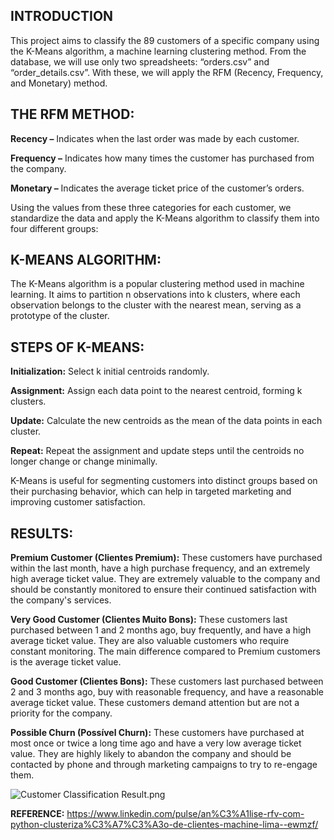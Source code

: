 ## INTRODUCTION

This project aims to classify the 89 customers of a specific company using the K-Means algorithm, a machine learning clustering method. From the database, we will use only two spreadsheets: “orders.csv” and “order_details.csv”. With these, we will apply the RFM (Recency, Frequency, and Monetary) method.


## **THE RFM METHOD:**

**Recency –** Indicates when the last order was made by each customer.

**Frequency –** Indicates how many times the customer has purchased from the company.

**Monetary –** Indicates the average ticket price of the customer’s orders.

Using the values from these three categories for each customer, we standardize the data and apply the K-Means algorithm to classify them into four different groups:


## **K-MEANS ALGORITHM:**
The K-Means algorithm is a popular clustering method used in machine learning. It aims to partition n observations into k clusters, where each observation belongs to the cluster with the nearest mean, serving as a prototype of the cluster.


## **STEPS OF K-MEANS:**

**Initialization:** Select k initial centroids randomly.

**Assignment:** Assign each data point to the nearest centroid, forming k clusters.

**Update:** Calculate the new centroids as the mean of the data points in each cluster.

**Repeat:** Repeat the assignment and update steps until the centroids no longer change or change minimally.

K-Means is useful for segmenting customers into distinct groups based on their purchasing behavior, which can help in targeted marketing and improving customer satisfaction.


## **RESULTS:**
**Premium Customer (Clientes Premium):** These customers have purchased within the last month, have a high purchase frequency, and an extremely high average ticket value. They are extremely valuable to the company and should be constantly monitored to ensure their continued satisfaction with the company's services.

**Very Good Customer (Clientes Muito Bons):** These customers last purchased between 1 and 2 months ago, buy frequently, and have a high average ticket value. They are also valuable customers who require constant monitoring. The main difference compared to Premium customers is the average ticket value.

**Good Customer (Clientes Bons):** These customers last purchased between 2 and 3 months ago, buy with reasonable frequency, and have a reasonable average ticket value. These customers demand attention but are not a priority for the company.

**Possible Churn (Possível Churn):** These customers have purchased at most once or twice a long time ago and have a very low average ticket value. They are highly likely to abandon the company and should be contacted by phone and through marketing campaigns to try to re-engage them.

![Customer Classification Result.png](https://github.com/lucassigoli/Machine-Learning-Churn-Analysis-Clusterization/blob/main/Customer%20Classification%20Result.png)

**REFERENCE:** https://www.linkedin.com/pulse/an%C3%A1lise-rfv-com-python-clusteriza%C3%A7%C3%A3o-de-clientes-machine-lima--ewmzf/
